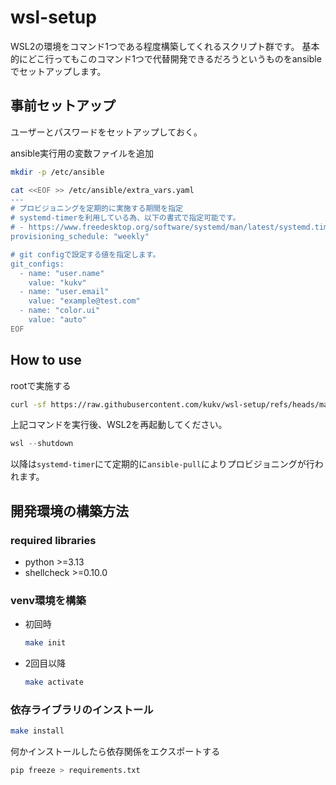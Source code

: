 # wsl-setup

WSL2の環境をコマンド1つである程度構築してくれるスクリプト群です。
基本的にどこ行ってもこのコマンド1つで代替開発できるだろうというものをansibleでセットアップします。

## 事前セットアップ

ユーザーとパスワードをセットアップしておく。

ansible実行用の変数ファイルを追加

```bash
mkdir -p /etc/ansible

cat <<EOF >> /etc/ansible/extra_vars.yaml
---
# プロビジョニングを定期的に実施する期間を指定
# systemd-timerを利用している為、以下の書式で指定可能です。
# - https://www.freedesktop.org/software/systemd/man/latest/systemd.time.html****
provisioning_schedule: "weekly"

# git configで設定する値を指定します。
git_configs:
  - name: "user.name"
    value: "kukv"
  - name: "user.email"
    value: "example@test.com"
  - name: "color.ui"
    value: "auto"
EOF
```

## How to use

rootで実施する

```bash
curl -sf https://raw.githubusercontent.com/kukv/wsl-setup/refs/heads/main/init.sh | bash -s -- --user <開発で利用するユーザー>
```

上記コマンドを実行後、WSL2を再起動してください。

```powershell
wsl --shutdown
```

以降は`systemd-timer`にて定期的に`ansible-pull`によりプロビジョニングが行われます。

## 開発環境の構築方法

### required libraries

- python >=3.13
- shellcheck >=0.10.0

### venv環境を構築

- 初回時
    ```bash
    make init
    ```
- 2回目以降
    ```bash
    make activate
    ```

### 依存ライブラリのインストール

```bash
make install
```

何かインストールしたら依存関係をエクスポートする
```bash
pip freeze > requirements.txt
```
